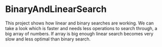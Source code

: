 # BinaryAndLinearSearch

This project shows how linear and binary searches are working. We can take a look which is faster and needs less operations to search through, a big array of numbers.
If array is big enough linear search becomes very slow and less optimal than binary search.
